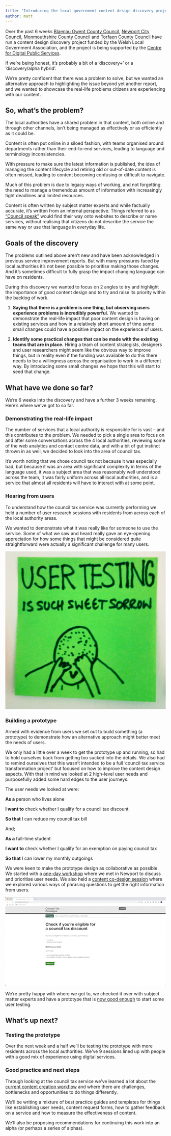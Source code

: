 ```yaml
---
title: "Introducing the local government content design discovery project"
author: matt
---
```


Over the past 6 weeks [Blaenau Gwent County Council](https://www.blaenau-gwent.gov.uk/), [Newport City Council](https://www.newport.gov.uk/en/Home.aspx), [Monmouthshire County Council](https://www.monmouthshire.gov.uk/) and [Torfaen County Council](https://www.torfaen.gov.uk/intro-splash.aspx) have run a content design discovery project funded by the Welsh Local Government Association, and the project is being supported by the [Centre for Digital Public Services](https://digitalpublicservices.gov.wales/).

If we’re being honest, it’s probably a bit of a ‘discovery+’ or a ‘discovery/alpha hybrid’.

We’re pretty confident that there was a problem to solve, but we wanted an alternative approach to highlighting the issue beyond yet another report, and we wanted to showcase the real-life problems citizens are experiencing with our content.

## So, what’s the problem?

The local authorities have a shared problem in that content, both online and through other channels, isn’t being managed as effectively or as efficiently as it could be.

Content is often put online in a siloed fashion, with teams organised around departments rather than their end-to-end services, leading to language and terminology inconsistencies. 

With pressure to make sure the latest information is published, the idea of managing the content lifecycle and retiring old or out-of-date content is often missed, leading to content becoming confusing or difficult to navigate.

Much of this problem is due to legacy ways of working, and not forgetting  the need to manage a tremendous amount of information with increasingly tight deadlines and limited resources.

Content is often written by subject matter experts and while factually accurate, it’s written from an internal perspective. Things referred to as [“Council speak”](https://mattlucht.github.io/2023/01/20/local-government-content-discovery-week-2.html#council-speak) would find their way onto websites to describe or name services, without realising that citizens do not describe the service the same way or use that language in everyday life.

## Goals of the discovery
The problems outlined above aren’t new and have been acknowledged in previous service improvement reports. But with many pressures faced by local authorities it’s not been possible to prioritise making those changes. And it’s sometimes difficult to fully grasp the impact changing language can have on residents. 

During this discovery we wanted to focus on 2 angles to try and highlight the importance of good content design and to try and raise its priority within the backlog of work.

1. **Saying that there is a problem is one thing, but observing users experience problems is incredibly powerful.** We wanted to demonstrate the real-life impact that poor content design is having on existing services and how in a relatively short amount of time some small changes could have a positive impact on the experience of users.

2. **Identify some practical changes that can be made with the existing teams that are in place.** Hiring a team of content strategists, designers and user researchers might seem like the obvious way to improve things, but in reality even if the funding was available to do this there needs to be a willingness across the organisation to work in a different way. By introducing some small changes we hope that this will start to seed that change.

## What have we done so far?

We’re 6 weeks into the discovery and have a further 3 weeks remaining. Here’s where we’ve got to so far.

### Demonstrating the real-life impact

The number of services that a local authority is responsible for is vast – and this contributes to the problem. We needed to pick a single area to focus on and after some conversations across the 4 local authorities, reviewing some of the web analytics and contact centre data, and with a bit of gut instinct thrown in as well, we decided to look into the area of council tax.

It’s worth noting that we chose council tax not because it was especially bad, but because it was an area with significant complexity in terms of the language used, it was a subject area that was reasonably well understood across the team, it was fairly uniform across all local authorities, and is a service that almost all residents will have to interact with at some point.

### Hearing from users

To understand how the council tax service was currently performing we held a number of user research sessions with residents from across each of the local authority areas.

We wanted to demonstrate what it was really like for someone to use the service. Some of what we saw and heard really gave an eye-opening appreciation for how some things that might be considered quite straightforward were actually a significant challenge for many users.

![A Paul Downey posto-it note about user research being such sweet sorrow](/assets/images/user-testing-bitter-sweet-sorrow.jpg)

### Building a prototype
Armed with evidence from users we set out to build something (a prototype) to demonstrate how an alternative approach might better meet the needs of users.

We only had a little over a week to get the prototype up and running, so had to hold ourselves back from getting too sucked into the details. We also had to remind ourselves that this wasn’t intended to be a full ‘council tax service transformation project’ but focused on how to improve the content design aspects. With that in mind we looked at 2 high-level user needs and purposefully added some hard edges to the user journeys.

The user needs we looked at were:

**As a** person who lives alone

**I want to** check whether I qualify for a council tax discount

**So that** I can reduce my council tax bill

And;

**As a** full-time student

**I want to** check whether I qualify for an exemption on paying council tax

**So that** I can lower my monthly outgoings

We were keen to make the prototype design as collaborative as possible. We started with a [one-day workshop](https://mattlucht.github.io/2023/02/10/local-government-content-discovery-week-4-and-5.html#getting-together-in-newport) where we met in Newport to discuss and prioritise user needs. We also held a [content co-design session](https://mattlucht.github.io/2023/02/17/local-government-content-discovery-week-6.html#co-designing-the-content) where we explored various ways of phrasing questions to get the right information from users.

![An animated gif of the council tax prototype](/assets/images/council-tax-prototype.gif)

We’re pretty happy with where we got to, we checked it over with subject matter experts and have a prototype that is [now good enough](https://mattlucht.github.io/2023/02/17/local-government-content-discovery-week-6.html#building-the-prototype) to start some user testing.

## What’s up next?

### Testing the prototype

Over the next week and a half we’ll be testing the prototype with more residents across the local authorities. We’ve 9 sessions lined up with people with a good mix of experience using digital services.

### Good practice and next steps
Through looking at the council tax service we’ve learned a lot about the [current content creation workflow](https://mattlucht.github.io/2023/01/20/local-government-content-discovery-week-2.html#speaking-with-users) and where there are challenges, bottlenecks and opportunities to do things differently.

We’ll be writing a mixture of best practice guides and templates for things like establishing user needs, content request forms, how to gather feedback on a service and how to measure the effectiveness of content.

We’ll also be proposing recommendations for continuing this work into an alpha (or perhaps a series of alphas).

